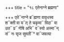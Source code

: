 +++
title = "१८ एतेनाग्ने ब्रह्मणा"

+++
एते᳓नाग्ने ब्र᳓ह्मणा वावृधस्व  
श᳓क्ती वा य᳓त् ते चकृमा᳓ विदा᳓ वा  
उत᳓ प्र᳓ णेषि अभि᳓ व᳓स्यो अस्मा᳓न्  
सं᳓ नः सृज सुमती᳓° वा᳓जवत्या